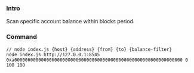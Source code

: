 ### Intro
Scan specific account balance within blocks period

### Command
```
// node index.js {host} {address} {from} {to} {balance-filter}
node index.js http://127.0.0.1:8545 0xa000000000000000000000000000000000000000000000000000000000000000 0 100 100
```